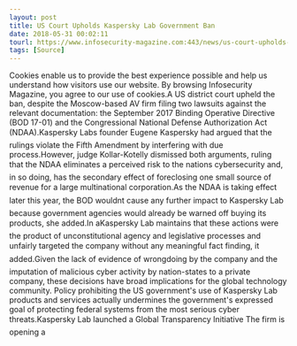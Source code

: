 ```yaml
---
layout: post
title: US Court Upholds Kaspersky Lab Government Ban
date: 2018-05-31 00:02:11
tourl: https://www.infosecurity-magazine.com:443/news/us-court-upholds-kaspersky-lab/
tags: [Source]
---
```

Cookies enable us to provide the best experience possible and help us understand how visitors use our website. By browsing Infosecurity Magazine, you agree to our use of cookies.A US district court upheld the ban, despite the Moscow-based AV firm filing two lawsuits against the relevant documentation: the September 2017 Binding Operative Directive (BOD 17-01) and the Congressional National Defense Authorization Act (NDAA).Kaspersky Labs founder Eugene Kaspersky had argued that the rulings violate the Fifth Amendment by interfering with due process.However, judge Kollar-Kotelly dismissed both arguments, ruling that the NDAA eliminates a perceived risk to the nations cybersecurity and, in so doing, has the secondary effect of foreclosing one small source of revenue for a large multinational corporation.As the NDAA is taking effect later this year, the BOD wouldnt cause any further impact to Kaspersky Lab because government agencies would already be warned off buying its products, she added.In aKaspersky Lab maintains that these actions were the product of unconstitutional agency and legislative processes and unfairly targeted the company without any meaningful fact finding, it added.Given the lack of evidence of wrongdoing by the company and the imputation of malicious cyber activity by nation-states to a private company, these decisions have broad implications for the global technology community. Policy prohibiting the US government's use of Kaspersky Lab products and services actually undermines the government's expressed goal of protecting federal systems from the most serious cyber threats.Kaspersky Lab launched a Global Transparency Initiative The firm is opening a 